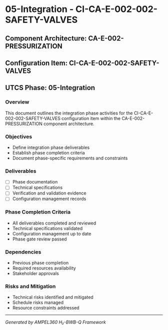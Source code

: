 # 05-Integration - CI-CA-E-002-002-SAFETY-VALVES

## Component Architecture: CA-E-002-PRESSURIZATION
## Configuration Item: CI-CA-E-002-002-SAFETY-VALVES
## UTCS Phase: 05-Integration

### Overview
This document outlines the integration phase activities for the CI-CA-E-002-002-SAFETY-VALVES configuration item within the CA-E-002-PRESSURIZATION component architecture.

### Objectives
- Define integration phase deliverables
- Establish phase completion criteria
- Document phase-specific requirements and constraints

### Deliverables
- [ ] Phase documentation
- [ ] Technical specifications
- [ ] Verification and validation evidence
- [ ] Configuration management records

### Phase Completion Criteria
- All deliverables completed and reviewed
- Technical specifications validated
- Configuration management up to date
- Phase gate review passed

### Dependencies
- Previous phase completion
- Required resources availability
- Stakeholder approvals

### Risks and Mitigation
- Technical risks identified and mitigated
- Schedule risks managed
- Resource constraints addressed

---
*Generated by AMPEL360 H₂-BWB-Q Framework*
